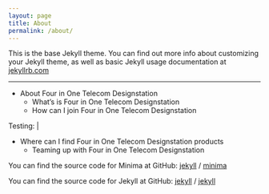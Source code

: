 ```yaml
---
layout: page
title: About
permalink: /about/
---
```


This is the base Jekyll theme. You can find out more info about customizing your Jekyll theme, as well as basic Jekyll usage documentation at [jekyllrb.com](https://jekyllrb.com/)

---
- About Four in One Telecom Designstation
  - What’s is Four in One Telecom Designstation
  - How can I join Four in One Telecom Designstation
  
 Testing: |
  - Where can I find Four in One Telecom Designstation products
    - Teaming up with Four in One Telecom Designstation
    

    

You can find the source code for Minima at GitHub:
[jekyll][jekyll-organization] /
[minima](https://github.com/jekyll/minima)

You can find the source code for Jekyll at GitHub:
[jekyll][jekyll-organization] /
[jekyll](https://github.com/jekyll/jekyll)


[jekyll-organization]: https://github.com/jekyll
